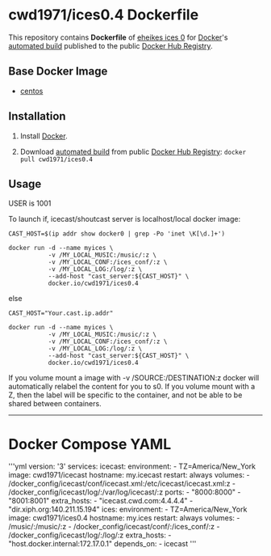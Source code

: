 # cwd1971/ices0.4 Dockerfile

This repository contains **Dockerfile** of [eheikes ices 0](https://github.com/eheikes/ices0) for [Docker](https://www.docker.com/)'s [automated build](https://registry.hub.docker.com/u/cwd1971/ices0.4/) published to the public [Docker Hub Registry](https://registry.hub.docker.com/).

## Base Docker Image

- [centos](https://registry.hub.docker.com/_/centos/)


## Installation

1. Install [Docker](https://www.docker.com/).

2. Download [automated build](https://registry.hub.docker.com/u/cwd1971/ices0.4/) from public [Docker Hub Registry](https://registry.hub.docker.com/): `docker pull cwd1971/ices0.4`

## Usage
USER is 1001

To launch if, icecast/shoutcast server is localhost/local docker image:

```
CAST_HOST=$(ip addr show docker0 | grep -Po 'inet \K[\d.]+')

docker run -d --name myices \
           -v /MY_LOCAL_MUSIC:/music/:z \
           -v /MY_LOCAL_CONF:/ices_conf/:z \
           -v /MY_LOCAL_LOG:/log/:z \
           --add-host "cast_server:${CAST_HOST}" \
           docker.io/cwd1971/ices0.4
```
else

```
CAST_HOST="Your.cast.ip.addr"

docker run -d --name myices \
           -v /MY_LOCAL_MUSIC:/music/:z \
           -v /MY_LOCAL_CONF:/ices_conf/:z \
           -v /MY_LOCAL_LOG:/log/:z \
           --add-host "cast_server:${CAST_HOST}" \
           docker.io/cwd1971/ices0.4
```
If you volume mount a image with -v /SOURCE:/DESTINATION:z docker will automatically relabel the content for you to s0. If you volume mount with a Z, then the label will be specific to the container, and not be able to be shared between containers.

---
# Docker Compose YAML
'''yml
version: '3'
services:
  icecast:
    environment:
     - TZ=America/New_York
    image: cwd1971/icecast
    hostname: my.icecast 
    restart: always
    volumes:
     - /docker_config/icecast/conf/icecast.xml:/etc/icecast/icecast.xml:z
     - /docker_config/icecast/log/:/var/log/icecast/:z
    ports:
     - "8000:8000"
     - "8001:8001"
    extra_hosts:
     - "icecast.cwd.com:4.4.4.4"
     - "dir.xiph.org:140.211.15.194"
  ices:
    environment:
     - TZ=America/New_York
    image: cwd1971/ices0.4
    hostname: my.ices
    restart: always
    volumes:
     - /music/:/music/:z
     - /docker_config/icecast/conf/:/ices_conf/:z
     - /docker_config/icecast/log/:/log/:z
    extra_hosts:
     - "host.docker.internal:172.17.0.1"
    depends_on:
     - icecast
'''
